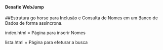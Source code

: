 #### Desafio WebJump

##Estrutura go horse para Inclusão e Consulta de Nomes em um Banco de Dados de forma assíncrona.

index.html = Página para inserir Nomes


lista.html = Página para efeturar a busca
